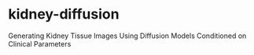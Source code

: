 # kidney-diffusion
Generating Kidney Tissue Images Using Diffusion Models Conditioned on Clinical Parameters
